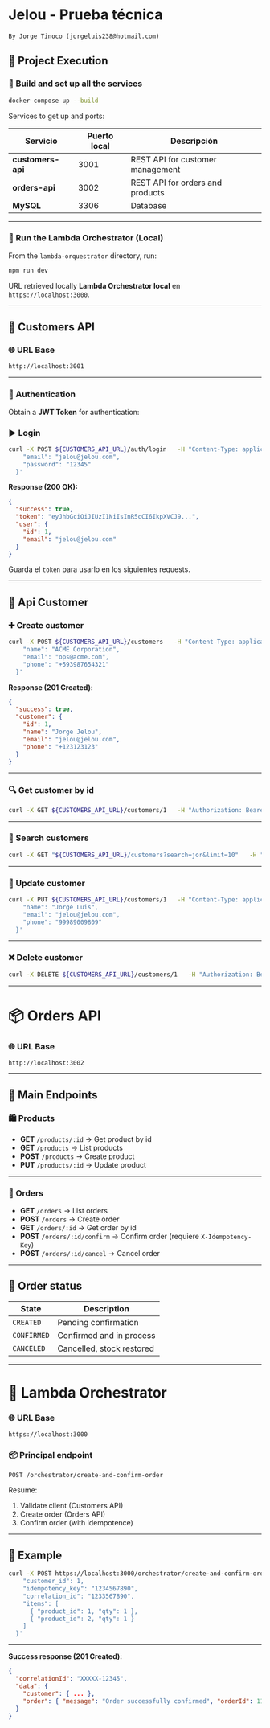 # Jelou - Prueba técnica

```
By Jorge Tinoco (jorgeluis238@hotmail.com)
```

## 🚀 Project Execution

### 🔧 Build and set up all the services

```bash
docker compose up --build
```

Services to get up and ports:

| Servicio          | Puerto local | Descripción                      |
| ----------------- | ------------ | -------------------------------- |
| **customers-api** | 3001         | REST API for customer management |
| **orders-api**    | 3002         | REST API for orders and products |
| **MySQL**         | 3306         | Database                         |

---

### 🧩 Run the Lambda Orchestrator (Local)

From the `lambda-orquestrator` directory, run:

```bash
npm run dev
```

URL retrieved locally **Lambda Orchestrator local** en `https://localhost:3000`.

---

## 🔐 Customers API

### 🌐 URL Base

```
http://localhost:3001
```

---

### 🔑 Authentication

Obtain a **JWT Token** for authentication:

### ▶️ Login

```bash
curl -X POST ${CUSTOMERS_API_URL}/auth/login   -H "Content-Type: application/json"   -d '{
    "email": "jelou@jelou.com",
    "password": "12345"
  }'
```

**Response (200 OK):**

```json
{
  "success": true,
  "token": "eyJhbGciOiJIUzI1NiIsInR5cCI6IkpXVCJ9...",
  "user": {
    "id": 1,
    "email": "jelou@jelou.com"
  }
}
```

Guarda el `token` para usarlo en los siguientes requests.

---

## 👥 Api Customer

### ➕ Create customer

```bash
curl -X POST ${CUSTOMERS_API_URL}/customers   -H "Content-Type: application/json"   -H "Authorization: Bearer ${JWT_TOKEN}"   -d '{
    "name": "ACME Corporation",
    "email": "ops@acme.com",
    "phone": "+593987654321"
  }'
```

**Response (201 Created):**

```json
{
  "success": true,
  "customer": {
    "id": 1,
    "name": "Jorge Jelou",
    "email": "jelou@jelou.com",
    "phone": "+123123123"
  }
}
```

---

### 🔍 Get customer by id

```bash
curl -X GET ${CUSTOMERS_API_URL}/customers/1   -H "Authorization: Bearer ${JWT_TOKEN}"
```

---

### 🔎 Search customers

```bash
curl -X GET "${CUSTOMERS_API_URL}/customers?search=jor&limit=10"   -H "Authorization: Bearer ${JWT_TOKEN}"
```

---

### 🔄 Update customer

```bash
curl -X PUT ${CUSTOMERS_API_URL}/customers/1   -H "Content-Type: application/json"   -H "Authorization: Bearer ${JWT_TOKEN}"   -d '{
    "name": "Jorge Luis",
    "email": "jelou@jelou.com",
    "phone": "99989009809"
  }'
```

---

### ❌ Delete customer

```bash
curl -X DELETE ${CUSTOMERS_API_URL}/customers/1   -H "Authorization: Bearer ${JWT_TOKEN}"
```

---

# 📦 Orders API

### 🌐 URL Base

```
http://localhost:3002
```

---

## 🧰 Main Endpoints

### 🛍️ Products

- **GET** `/products/:id` → Get product by id
- **GET** `/products` → List products
- **POST** `/products` → Create product
- **PUT** `/products/:id` → Update product

---

### 🧾 Orders

- **GET** `/orders` → List orders
- **POST** `/orders` → Create order
- **GET** `/orders/:id` → Get order by id
- **POST** `/orders/:id/confirm` → Confirm order (requiere `X-Idempotency-Key`)
- **POST** `/orders/:id/cancel` → Cancel order

---

## 🧠 Order status

| State       | Description               |
| ----------- | ------------------------- |
| `CREATED`   | Pending confirmation      |
| `CONFIRMED` | Confirmed and in process  |
| `CANCELED`  | Cancelled, stock restored |

---

# 🧭 Lambda Orchestrator

### 🌐 URL Base

```
https://localhost:3000
```

### 📦 Principal endpoint

`POST /orchestrator/create-and-confirm-order`

Resume:

1. Validate client (Customers API)
2. Create order (Orders API)
3. Confirm order (with idempotence)

---

## 💬 Example

```bash
curl -X POST https://localhost:3000/orchestrator/create-and-confirm-order   -H "Content-Type: application/json"   -d '{
    "customer_id": 1,
    "idempotency_key": "1234567890",
    "correlation_id": "1233567890",
    "items": [
      { "product_id": 1, "qty": 1 },
      { "product_id": 2, "qty": 1 }
    ]
  }'
```

---

**Success response (201 Created):**

```json
{
  "correlationId": "XXXXX-12345",
  "data": {
    "customer": { ... },
    "order": { "message": "Order successfully confirmed", "orderId": 112122 }
  }
}
```
